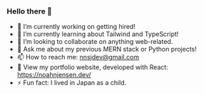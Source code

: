 ### Hello there 👋

- 🔭 I’m currently working on getting hired!
- 🌱 I’m currently learning about Tailwind and TypeScript!
- 👯 I’m looking to collaborate on anything web-related.
- 💬 Ask me about my previous MERN stack or Python projects!
- 📫 How to reach me: nnsjdev@gmail.com
- 👀 View my portfolio website, developed with React: https://noahnjensen.dev/
- ⚡ Fun fact: I lived in Japan as a child.